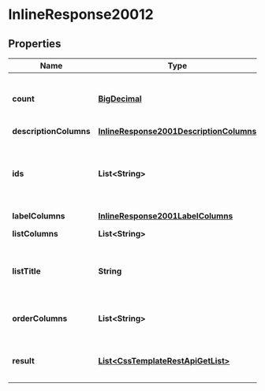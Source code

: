 # InlineResponse20012

## Properties
Name | Type | Description | Notes
------------ | ------------- | ------------- | -------------
**count** | [**BigDecimal**](BigDecimal.md) | The total record count on the backend |  [optional]
**descriptionColumns** | [**InlineResponse2001DescriptionColumns**](InlineResponse2001DescriptionColumns.md) |  |  [optional]
**ids** | **List&lt;String&gt;** | A list of item ids, useful when you don&#x27;t know the column id |  [optional]
**labelColumns** | [**InlineResponse2001LabelColumns**](InlineResponse2001LabelColumns.md) |  |  [optional]
**listColumns** | **List&lt;String&gt;** | A list of columns |  [optional]
**listTitle** | **String** | A title to render. Will be translated by babel |  [optional]
**orderColumns** | **List&lt;String&gt;** | A list of allowed columns to sort |  [optional]
**result** | [**List&lt;CssTemplateRestApiGetList&gt;**](CssTemplateRestApiGetList.md) | The result from the get list query |  [optional]
